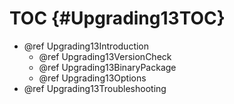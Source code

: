 TOC {#Upgrading13TOC}
=====================

- @ref Upgrading13Introduction
  - @ref Upgrading13VersionCheck
  - @ref Upgrading13BinaryPackage
  - @ref Upgrading13Options
- @ref Upgrading13Troubleshooting
